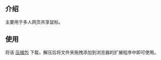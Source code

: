 ## 介绍

主要用于多人网页共享鼠标。

## 使用

将该 [压缩包](https://github.com/ApeWhoLovesCode/browser-mask/tree/main/build/chrome-mv3-prod.zip) 下载，解压后将文件夹拖拽添加到浏览器的扩展程序中即可使用。

